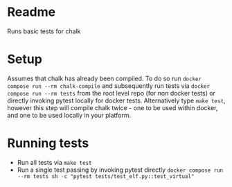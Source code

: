 # Readme

Runs basic tests for chalk

# Setup

Assumes that chalk has already been compiled.
To do so run `docker compose run --rm chalk-compile` and subsequently run tests
via `docker compose run --rm tests` from
the root level repo (for non docker tests) or directly invoking pytest locally
for docker tests. Alternatively type `make test`, however this step will
compile chalk twice - one to be used within docker, and one to be used locally
in your platform.

# Running tests

- Run all tests via `make test`
- Run a single test passing by invoking pytest directly `docker compose run --rm tests sh -c "pytest tests/test_elf.py::test_virtual"`
